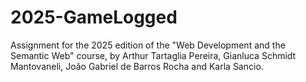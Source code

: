 # 2025-GameLogged
Assignment for the 2025 edition of the "Web Development and the Semantic Web" course, by Arthur Tartaglia Pereira, Gianluca Schmidt Mantovaneli, João Gabriel de Barros Rocha and Karla Sancio.
